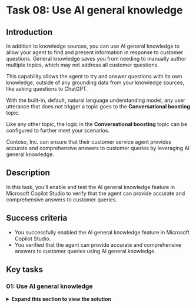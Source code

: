 # Task 08: Use AI general knowledge

## Introduction

In addition to knowledge sources, you can use AI general knowledge to allow your agent to find and present information in response to customer questions. General knowledge saves you from needing to manually author multiple topics, which may not address all customer questions.

This capability allows the agent to try and answer questions with its own knowledge, outside of any grounding data from your knowledge sources, like asking questions to ChatGPT.

With the built-in, default, natural language understanding model, any user utterance that does not trigger a topic goes to the **Conversational boosting** topic.

Like any other topic, the logic in the **Conversational boosting** topic can be configured to further meet your scenarios.

Contoso, Inc. can ensure that their customer service agent provides accurate and comprehensive answers to customer queries by leveraging AI general knowledge.

## Description

In this task, you’ll enable and test the AI general knowledge feature in Microsoft Copilot Studio to verify that the agent can provide accurate and comprehensive answers to customer queries.

## Success criteria

-   You successfully enabled the AI general knowledge feature in Microsoft Copilot Studio.
-   You verified that the agent can provide accurate and comprehensive answers to customer queries using AI general knowledge.


## Key tasks

### 01: Use AI general knowledge

<details markdown="block"> 
  <summary><strong>Expand this section to view the solution</strong></summary> 

1. On the **Overview** page, move through the page to the **Knowledge** section, then verify that **Allow the AI to use its own general knowledge** is set to **Enabled**.

	![ul2w7r4l.jpg](../../media/ul2w7r4l.jpg)

1. Select the refresh icon in the upper-right corner of the **Test your agent** pane to start a new conversation.

1. Ask a question that neither matches an existing or a configured knowledge source.

    `Can you list the planets from closest to farthest from the sun?`

	![0uli862m.jpg](../../media/0uli862m.jpg)

</details>